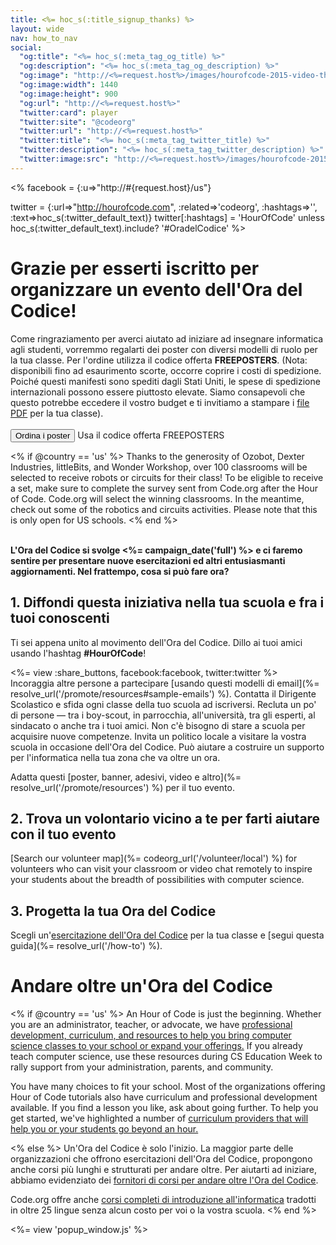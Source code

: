 ```yaml
---
title: <%= hoc_s(:title_signup_thanks) %>
layout: wide
nav: how_to_nav
social:
  "og:title": "<%= hoc_s(:meta_tag_og_title) %>"
  "og:description": "<%= hoc_s(:meta_tag_og_description) %>"
  "og:image": "http://<%=request.host%>/images/hourofcode-2015-video-thumbnail.png"
  "og:image:width": 1440
  "og:image:height": 900
  "og:url": "http://<%=request.host%>"
  "twitter:card": player
  "twitter:site": "@codeorg"
  "twitter:url": "http://<%=request.host%>"
  "twitter:title": "<%= hoc_s(:meta_tag_twitter_title) %>"
  "twitter:description": "<%= hoc_s(:meta_tag_twitter_description) %>"
  "twitter:image:src": "http://<%=request.host%>/images/hourofcode-2015-video-thumbnail.png"
---
```

<% facebook = {:u=>"http://#{request.host}/us"}

twitter = {:url=>"http://hourofcode.com", :related=>'codeorg', :hashtags=>'', :text=>hoc_s(:twitter_default_text)} twitter[:hashtags] = 'HourOfCode' unless hoc_s(:twitter_default_text).include? '#OradelCodice' %>

# Grazie per esserti iscritto per organizzare un evento dell'Ora del Codice!

Come ringraziamento per averci aiutato ad iniziare ad insegnare informatica agli studenti, vorremmo regalarti dei poster con diversi modelli di ruolo per la tua classe. Per l'ordine utilizza il codice offerta **FREEPOSTERS**. (Nota: disponibili fino ad esaurimento scorte, occorre coprire i costi di spedizione. Poiché questi manifesti sono spediti dagli Stati Uniti, le spese di spedizione internazionali possono essere piuttosto elevate. Siamo consapevoli che questo potrebbe eccedere il vostro budget e ti invitiamo a stampare i [ file PDF](https://code.org/inspire) per la tua classe).   
<br />[<button>Ordina i poster</button>](https://store.code.org/products/code-org-posters-set-of-12) Usa il codice offerta FREEPOSTERS

<% if @country == 'us' %> Thanks to the generosity of Ozobot, Dexter Industries, littleBits, and Wonder Workshop, over 100 classrooms will be selected to receive robots or circuits for their class! To be eligible to receive a set, make sure to complete the survey sent from Code.org after the Hour of Code. Code.org will select the winning classrooms. In the meantime, check out some of the robotics and circuits activities. Please note that this is only open for US schools. <% end %>

<br /> **L'Ora del Codice si svolge <%= campaign_date('full') %> e ci faremo sentire per presentare nuove esercitazioni ed altri entusiasmanti aggiornamenti. Nel frattempo, cosa si può fare ora?**

## 1. Diffondi questa iniziativa nella tua scuola e fra i tuoi conoscenti

Ti sei appena unito al movimento dell'Ora del Codice. Dillo ai tuoi amici usando l'hashtag **#HourOfCode**!

<%= view :share_buttons, facebook:facebook, twitter:twitter %> <br /> Incoraggia altre persone a partecipare [usando questi modelli di email](%= resolve_url('/promote/resources#sample-emails') %). Contatta il Dirigente Scolastico e sfida ogni classe della tuo scuola ad iscriversi. Recluta un po' di persone — tra i boy-scout, in parrocchia, all'università, tra gli esperti, al sindacato o anche tra i tuoi amici. Non c'è bisogno di stare a scuola per acquisire nuove competenze. Invita un politico locale a visitare la vostra scuola in occasione dell'Ora del Codice. Può aiutare a costruire un supporto per l'informatica nella tua zona che va oltre un ora.

Adatta questi [poster, banner, adesivi, video e altro](%= resolve_url('/promote/resources') %) per il tuo evento.

## 2. Trova un volontario vicino a te per farti aiutare con il tuo evento

[Search our volunteer map](%= codeorg_url('/volunteer/local') %) for volunteers who can visit your classroom or video chat remotely to inspire your students about the breadth of possibilities with computer science.

## 3. Progetta la tua Ora del Codice

Scegli un'[esercitazione dell'Ora del Codice](https://hourofcode.com/learn) per la tua classe e [segui questa guida](%= resolve_url('/how-to') %).

# Andare oltre un'Ora del Codice

<% if @country == 'us' %> An Hour of Code is just the beginning. Whether you are an administrator, teacher, or advocate, we have [professional development, curriculum, and resources to help you bring computer science classes to your school or expand your offerings.](https://code.org/yourschool) If you already teach computer science, use these resources during CS Education Week to rally support from your administration, parents, and community.

You have many choices to fit your school. Most of the organizations offering Hour of Code tutorials also have curriculum and professional development available. If you find a lesson you like, ask about going further. To help you get started, we've highlighted a number of [curriculum providers that will help you or your students go beyond an hour.](https://hourofcode.com/beyond)

<% else %> Un'Ora del Codice è solo l'inizio. La maggior parte delle organizzazioni che offrono esercitazioni dell'Ora del Codice, propongono anche corsi più lunghi e strutturati per andare oltre. Per aiutarti ad iniziare, abbiamo evidenziato dei [fornitori di corsi per andare oltre l'Ora del Codice](https://hourofcode.com/beyond).

Code.org offre anche [corsi completi di introduzione all'informatica](https://code.org/educate/curriculum/cs-fundamentals-international) tradotti in oltre 25 lingue senza alcun costo per voi o la vostra scuola. <% end %>

<%= view 'popup_window.js' %>